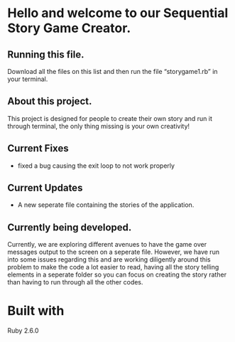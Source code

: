 # Hello and welcome to our Sequential Story Game Creator.




## Running this file.

Download all the files on this list and then run the file “storygame1.rb” in your terminal.





## About this project.

This project is designed for people to create their own story and run it through terminal, the only thing missing is your own creativity! 


## Current Fixes

* fixed a bug causing the exit loop to not work properly

## Current Updates

* A new seperate file containing the stories of the application.

## Currently being developed.

Currently, we are exploring different avenues to have the game over messages output to the screen on a seperate file. However, we have run into some issues regarding this and are working diligently around this problem to make the code a lot easier to read, having all the story telling elements in a seperate folder so you can focus on creating the story rather than having to run through all the other codes.

# Built with

Ruby 2.6.0
